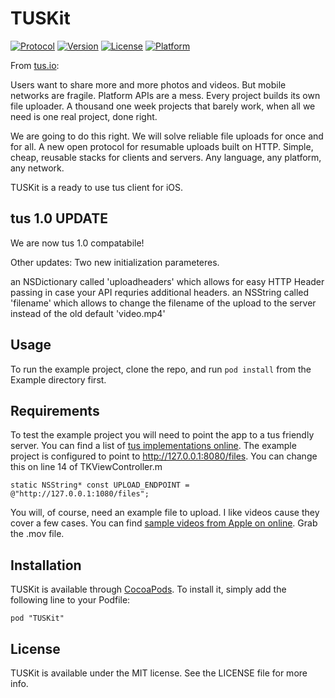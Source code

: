# TUSKit

[![Protocol](http://img.shields.io/badge/tus_protocol-v1.0.0-blue.svg?style=flat)](http://tus.io/protocols/resumable-upload.html)
[![Version](https://img.shields.io/cocoapods/v/TUSKit.svg?style=flat)](http://cocoadocs.org/docsets/TUSKit)
[![License](https://img.shields.io/cocoapods/l/TUSKit.svg?style=flat)](http://cocoadocs.org/docsets/TUSKit)
[![Platform](https://img.shields.io/cocoapods/p/TUSKit.svg?style=flat)](http://cocoadocs.org/docsets/TUSKit)

From [tus.io](http://tus.io):

  Users want to share more and more photos and videos. But mobile networks are fragile. Platform APIs are a mess. Every project builds its own file uploader. A thousand one week projects that barely work, when all we need is one real project, done right.

  We are going to do this right. We will solve reliable file uploads for once and for all. A new open protocol for resumable uploads built on HTTP. Simple, cheap, reusable stacks for clients and servers. Any language, any platform, any network.

TUSKit is a ready to use tus client for iOS.

## tus 1.0 UPDATE
We are now tus 1.0 compatabile! 

Other updates:
Two new initialization parameteres.

an NSDictionary called 'uploadheaders' which allows for easy HTTP Header passing in case your API requries additional headers.
an NSString called 'filename' which allows to change the filename of the upload to the server instead of the old default 'video.mp4'



## Usage

To run the example project, clone the repo, and run `pod install` from the Example directory first.

## Requirements

To test the example project you will need to point the app to a tus friendly server. You can find
a list of [tus implementations online](http://tus.io/implementations.html). The example project is
configured to point to http://127.0.0.1:8080/files. You can change this on line 14 of TKViewController.m

    static NSString* const UPLOAD_ENDPOINT = @"http://127.0.0.1:1080/files";

You will, of course, need an example file to upload. I like videos cause they cover a few cases. You can find
[sample videos from Apple on online](http://support.apple.com/kb/HT1425). Grab the .mov file.

## Installation

TUSKit is available through [CocoaPods](http://cocoapods.org). To install
it, simply add the following line to your Podfile:

    pod "TUSKit"

## License

TUSKit is available under the MIT license. See the LICENSE file for more info.

